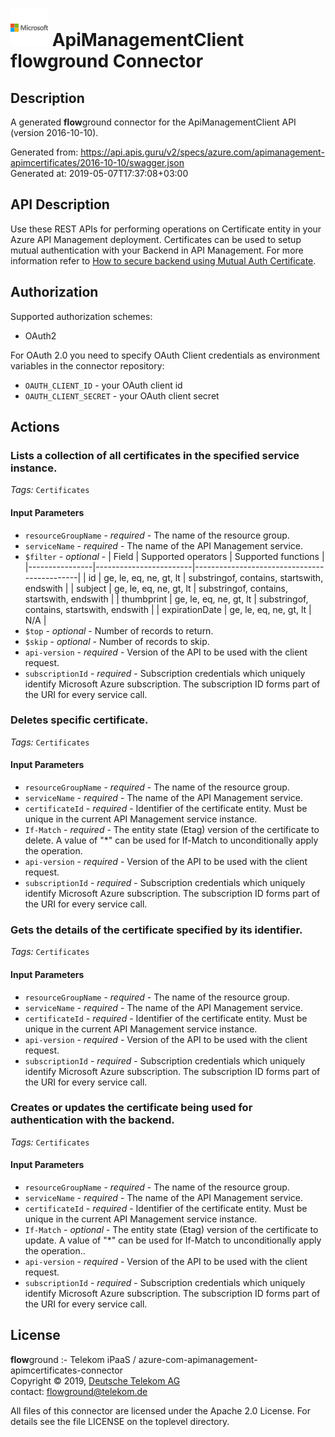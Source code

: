 # ![LOGO](logo.png) ApiManagementClient **flow**ground Connector

## Description

A generated **flow**ground connector for the ApiManagementClient API (version 2016-10-10).

Generated from: https://api.apis.guru/v2/specs/azure.com/apimanagement-apimcertificates/2016-10-10/swagger.json<br/>
Generated at: 2019-05-07T17:37:08+03:00

## API Description

Use these REST APIs for performing operations on Certificate entity in your Azure API Management deployment. Certificates can be used to setup mutual authentication with your Backend in API Management. For more information refer to [How to secure backend using Mutual Auth Certificate](https://docs.microsoft.com/en-us/azure/api-management/api-management-howto-mutual-certificates).

## Authorization

Supported authorization schemes:
- OAuth2

For OAuth 2.0 you need to specify OAuth Client credentials as environment variables in the connector repository:
* `OAUTH_CLIENT_ID` - your OAuth client id
* `OAUTH_CLIENT_SECRET` - your OAuth client secret

## Actions

### Lists a collection of all certificates in the specified service instance.

*Tags:* `Certificates`

#### Input Parameters
* `resourceGroupName` - _required_ - The name of the resource group.
* `serviceName` - _required_ - The name of the API Management service.
* `$filter` - _optional_ - | Field          | Supported operators    | Supported functions                         |
|----------------|------------------------|---------------------------------------------|
| id             | ge, le, eq, ne, gt, lt | substringof, contains, startswith, endswith |
| subject        | ge, le, eq, ne, gt, lt | substringof, contains, startswith, endswith |
| thumbprint     | ge, le, eq, ne, gt, lt | substringof, contains, startswith, endswith |
| expirationDate | ge, le, eq, ne, gt, lt | N/A                                         |
* `$top` - _optional_ - Number of records to return.
* `$skip` - _optional_ - Number of records to skip.
* `api-version` - _required_ - Version of the API to be used with the client request.
* `subscriptionId` - _required_ - Subscription credentials which uniquely identify Microsoft Azure subscription. The subscription ID forms part of the URI for every service call.

### Deletes specific certificate.

*Tags:* `Certificates`

#### Input Parameters
* `resourceGroupName` - _required_ - The name of the resource group.
* `serviceName` - _required_ - The name of the API Management service.
* `certificateId` - _required_ - Identifier of the certificate entity. Must be unique in the current API Management service instance.
* `If-Match` - _required_ - The entity state (Etag) version of the certificate to delete. A value of "*" can be used for If-Match to unconditionally apply the operation.
* `api-version` - _required_ - Version of the API to be used with the client request.
* `subscriptionId` - _required_ - Subscription credentials which uniquely identify Microsoft Azure subscription. The subscription ID forms part of the URI for every service call.

### Gets the details of the certificate specified by its identifier.

*Tags:* `Certificates`

#### Input Parameters
* `resourceGroupName` - _required_ - The name of the resource group.
* `serviceName` - _required_ - The name of the API Management service.
* `certificateId` - _required_ - Identifier of the certificate entity. Must be unique in the current API Management service instance.
* `api-version` - _required_ - Version of the API to be used with the client request.
* `subscriptionId` - _required_ - Subscription credentials which uniquely identify Microsoft Azure subscription. The subscription ID forms part of the URI for every service call.

### Creates or updates the certificate being used for authentication with the backend.

*Tags:* `Certificates`

#### Input Parameters
* `resourceGroupName` - _required_ - The name of the resource group.
* `serviceName` - _required_ - The name of the API Management service.
* `certificateId` - _required_ - Identifier of the certificate entity. Must be unique in the current API Management service instance.
* `If-Match` - _optional_ - The entity state (Etag) version of the certificate to update. A value of "*" can be used for If-Match to unconditionally apply the operation..
* `api-version` - _required_ - Version of the API to be used with the client request.
* `subscriptionId` - _required_ - Subscription credentials which uniquely identify Microsoft Azure subscription. The subscription ID forms part of the URI for every service call.

## License

**flow**ground :- Telekom iPaaS / azure-com-apimanagement-apimcertificates-connector<br/>
Copyright © 2019, [Deutsche Telekom AG](https://www.telekom.de)<br/>
contact: flowground@telekom.de

All files of this connector are licensed under the Apache 2.0 License. For details
see the file LICENSE on the toplevel directory.
